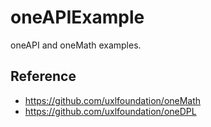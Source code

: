 # oneAPIExample

oneAPI and oneMath examples.

## Reference
- https://github.com/uxlfoundation/oneMath
- https://github.com/uxlfoundation/oneDPL
